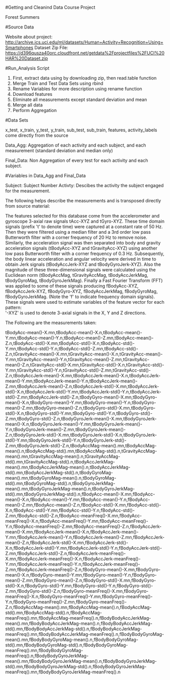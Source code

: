 #Getting and Cleanind Data Course Project

Forest Summers

#Source Data 

Website about project: http://archive.ics.uci.edu/ml/datasets/Human+Activity+Recognition+Using+Smartphones
Dataset Zip File: https://d396qusza40orc.cloudfront.net/getdata%2Fprojectfiles%2FUCI%20HAR%20Dataset.zip


#Run_Analysis Script

1. First, extract data using by downloading zip, then read.table function
2. Merge Train and Test Data Sets using rbind
3. Rename Variables for more description using rename function
4. Download features
5. Eliminate all measurements except standard deviation and mean
6. Merge all data
7. Perform Aggregation

#Data Sets

x_test, x_train, y_test, y_train, sub_test, sub_train, features, activity_labels come directly from the source

Data_Agg: Aggregation of each activity and each subject, and each measurement (standard deviation and median only)

Final_Data: Non Aggregation of every test for each activity and each subject.

#Variables in Data_Agg and Final_Data

Subject: Subject Number
Activty: Descibes the activity the subject engaged for the measurement.

The following helps describe the measurements and is transposed directly from source material:

The features selected for this database come from the accelerometer and gyroscope 3-axial raw signals tAcc-XYZ and tGyro-XYZ. These time domain signals (prefix 't' to denote time) were captured at a constant rate of 50 Hz. Then they were filtered using a median filter and a 3rd order low pass Butterworth filter with a corner frequency of 20 Hz to remove noise. Similarly, the acceleration signal was then separated into body and gravity acceleration signals (tBodyAcc-XYZ and tGravityAcc-XYZ) using another low pass Butterworth filter with a corner frequency of 0.3 Hz. 
Subsequently, the body linear acceleration and angular velocity were derived in time to obtain Jerk signals (tBodyAccJerk-XYZ and tBodyGyroJerk-XYZ). Also the magnitude of these three-dimensional signals were calculated using the Euclidean norm (tBodyAccMag, tGravityAccMag, tBodyAccJerkMag, tBodyGyroMag, tBodyGyroJerkMag). 
Finally a Fast Fourier Transform (FFT) was applied to some of these signals producing fBodyAcc-XYZ, fBodyAccJerk-XYZ, fBodyGyro-XYZ, fBodyAccJerkMag, fBodyGyroMag, fBodyGyroJerkMag. (Note the 'f' to indicate frequency domain signals). 
These signals were used to estimate variables of the feature vector for each pattern:  
'-XYZ' is used to denote 3-axial signals in the X, Y and Z directions.

The Following are the measurements taken:

tBodyAcc-mean()-X.mn,tBodyAcc-mean()-X.n,tBodyAcc-mean()-Y.mn,tBodyAcc-mean()-Y.n,tBodyAcc-mean()-Z.mn,tBodyAcc-mean()-Z.n,tBodyAcc-std()-X.mn,tBodyAcc-std()-X.n,tBodyAcc-std()-Y.mn,tBodyAcc-std()-Y.n,tBodyAcc-std()-Z.mn,tBodyAcc-std()-Z.n,tGravityAcc-mean()-X.mn,tGravityAcc-mean()-X.n,tGravityAcc-mean()-Y.mn,tGravityAcc-mean()-Y.n,tGravityAcc-mean()-Z.mn,tGravityAcc-mean()-Z.n,tGravityAcc-std()-X.mn,tGravityAcc-std()-X.n,tGravityAcc-std()-Y.mn,tGravityAcc-std()-Y.n,tGravityAcc-std()-Z.mn,tGravityAcc-std()-Z.n,tBodyAccJerk-mean()-X.mn,tBodyAccJerk-mean()-X.n,tBodyAccJerk-mean()-Y.mn,tBodyAccJerk-mean()-Y.n,tBodyAccJerk-mean()-Z.mn,tBodyAccJerk-mean()-Z.n,tBodyAccJerk-std()-X.mn,tBodyAccJerk-std()-X.n,tBodyAccJerk-std()-Y.mn,tBodyAccJerk-std()-Y.n,tBodyAccJerk-std()-Z.mn,tBodyAccJerk-std()-Z.n,tBodyGyro-mean()-X.mn,tBodyGyro-mean()-X.n,tBodyGyro-mean()-Y.mn,tBodyGyro-mean()-Y.n,tBodyGyro-mean()-Z.mn,tBodyGyro-mean()-Z.n,tBodyGyro-std()-X.mn,tBodyGyro-std()-X.n,tBodyGyro-std()-Y.mn,tBodyGyro-std()-Y.n,tBodyGyro-std()-Z.mn,tBodyGyro-std()-Z.n,tBodyGyroJerk-mean()-X.mn,tBodyGyroJerk-mean()-X.n,tBodyGyroJerk-mean()-Y.mn,tBodyGyroJerk-mean()-Y.n,tBodyGyroJerk-mean()-Z.mn,tBodyGyroJerk-mean()-Z.n,tBodyGyroJerk-std()-X.mn,tBodyGyroJerk-std()-X.n,tBodyGyroJerk-std()-Y.mn,tBodyGyroJerk-std()-Y.n,tBodyGyroJerk-std()-Z.mn,tBodyGyroJerk-std()-Z.n,tBodyAccMag-mean().mn,tBodyAccMag-mean().n,tBodyAccMag-std().mn,tBodyAccMag-std().n,tGravityAccMag-mean().mn,tGravityAccMag-mean().n,tGravityAccMag-std().mn,tGravityAccMag-std().n,tBodyAccJerkMag-mean().mn,tBodyAccJerkMag-mean().n,tBodyAccJerkMag-std().mn,tBodyAccJerkMag-std().n,tBodyGyroMag-mean().mn,tBodyGyroMag-mean().n,tBodyGyroMag-std().mn,tBodyGyroMag-std().n,tBodyGyroJerkMag-mean().mn,tBodyGyroJerkMag-mean().n,tBodyGyroJerkMag-std().mn,tBodyGyroJerkMag-std().n,fBodyAcc-mean()-X.mn,fBodyAcc-mean()-X.n,fBodyAcc-mean()-Y.mn,fBodyAcc-mean()-Y.n,fBodyAcc-mean()-Z.mn,fBodyAcc-mean()-Z.n,fBodyAcc-std()-X.mn,fBodyAcc-std()-X.n,fBodyAcc-std()-Y.mn,fBodyAcc-std()-Y.n,fBodyAcc-std()-Z.mn,fBodyAcc-std()-Z.n,fBodyAcc-meanFreq()-X.mn,fBodyAcc-meanFreq()-X.n,fBodyAcc-meanFreq()-Y.mn,fBodyAcc-meanFreq()-Y.n,fBodyAcc-meanFreq()-Z.mn,fBodyAcc-meanFreq()-Z.n,fBodyAccJerk-mean()-X.mn,fBodyAccJerk-mean()-X.n,fBodyAccJerk-mean()-Y.mn,fBodyAccJerk-mean()-Y.n,fBodyAccJerk-mean()-Z.mn,fBodyAccJerk-mean()-Z.n,fBodyAccJerk-std()-X.mn,fBodyAccJerk-std()-X.n,fBodyAccJerk-std()-Y.mn,fBodyAccJerk-std()-Y.n,fBodyAccJerk-std()-Z.mn,fBodyAccJerk-std()-Z.n,fBodyAccJerk-meanFreq()-X.mn,fBodyAccJerk-meanFreq()-X.n,fBodyAccJerk-meanFreq()-Y.mn,fBodyAccJerk-meanFreq()-Y.n,fBodyAccJerk-meanFreq()-Z.mn,fBodyAccJerk-meanFreq()-Z.n,fBodyGyro-mean()-X.mn,fBodyGyro-mean()-X.n,fBodyGyro-mean()-Y.mn,fBodyGyro-mean()-Y.n,fBodyGyro-mean()-Z.mn,fBodyGyro-mean()-Z.n,fBodyGyro-std()-X.mn,fBodyGyro-std()-X.n,fBodyGyro-std()-Y.mn,fBodyGyro-std()-Y.n,fBodyGyro-std()-Z.mn,fBodyGyro-std()-Z.n,fBodyGyro-meanFreq()-X.mn,fBodyGyro-meanFreq()-X.n,fBodyGyro-meanFreq()-Y.mn,fBodyGyro-meanFreq()-Y.n,fBodyGyro-meanFreq()-Z.mn,fBodyGyro-meanFreq()-Z.n,fBodyAccMag-mean().mn,fBodyAccMag-mean().n,fBodyAccMag-std().mn,fBodyAccMag-std().n,fBodyAccMag-meanFreq().mn,fBodyAccMag-meanFreq().n,fBodyBodyAccJerkMag-mean().mn,fBodyBodyAccJerkMag-mean().n,fBodyBodyAccJerkMag-std().mn,fBodyBodyAccJerkMag-std().n,fBodyBodyAccJerkMag-meanFreq().mn,fBodyBodyAccJerkMag-meanFreq().n,fBodyBodyGyroMag-mean().mn,fBodyBodyGyroMag-mean().n,fBodyBodyGyroMag-std().mn,fBodyBodyGyroMag-std().n,fBodyBodyGyroMag-meanFreq().mn,fBodyBodyGyroMag-meanFreq().n,fBodyBodyGyroJerkMag-mean().mn,fBodyBodyGyroJerkMag-mean().n,fBodyBodyGyroJerkMag-std().mn,fBodyBodyGyroJerkMag-std().n,fBodyBodyGyroJerkMag-meanFreq().mn,fBodyBodyGyroJerkMag-meanFreq().n




